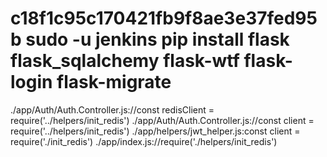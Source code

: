 
c18f1c95c170421fb9f8ae3e37fed95b
sudo -u jenkins pip install flask flask_sqlalchemy flask-wtf flask-login flask-migrate
===
./app/Auth/Auth.Controller.js://const redisClient = require('../helpers/init_redis')
./app/Auth/Auth.Controller.js://const client = require('../helpers/init_redis')
./app/helpers/jwt_helper.js:const client = require('./init_redis')
./app/index.js://require('./helpers/init_redis')
